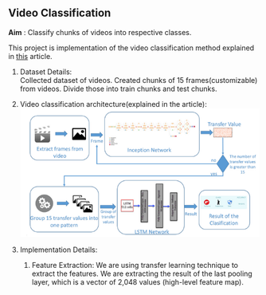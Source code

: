 ## Video Classification
**Aim** : Classify chunks of videos into respective classes.<br>

This project is implementation of the video classification method explained in [this](https://dzone.com/articles/video-analysis-to-detect-suspicious-activity-based) article.

1. Dataset Details:<br>
Collected dataset of videos. Created chunks of 15 frames(customizable) from videos. Divide those into train chunks and test chunks.

2. Video classification architecture(explained in the article):
![Network Architecture](video_classification_Architecture.png)<br>

3. Implementation Details:<br>
   1. Feature Extraction: We are using transfer learning technique to extract the features. We are extracting the result of the last pooling layer, which is a vector of 2,048 values (high-level feature map).
